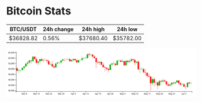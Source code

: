 # Bitcoin Stats

BTC/USDT|24h change|24h high|24h low|
|---|---|---|---|
|$36828.82|0.56%|$37680.40|$35782.00|

<img src="./chart.svg">
